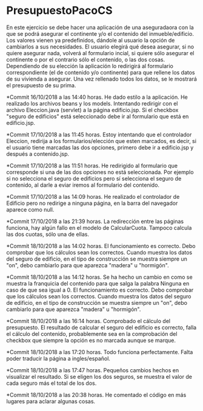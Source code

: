 # PresupuestoPacoCS
En este ejercicio se debe hacer una aplicación de una aseguradaora con la que se podrá asegurar el continente y/o el contenido del inmueble/edificio. Los valores vienen ya predefinidos, dándole al usuario la opción de cambiarlos a sus necesidades. El usuario elegirá qué desea asegurar, si no quiere asegurar nada, volverá al formulario incial, si quiere sólo asegurar el continente o por el contrario sólo el contenido, o las dos cosas. Dependiendo de su elección la aplicación lo redirigirá al formulario correspondiente (el de contenido y/o continente) para que rellene los datos de su vivienda a asegurar. Una vez rellenado todos los datos, se le mostrará el presupuesto de su prima.

*Commit 16/10/2018 a las 14:40 horas. He dado estilo a la aplicación. He realizado los archivos beans y los models. Intentando redirigir con el archivo Eleccion.java (servlet) a la página edificio.jsp. Si el checkbox "seguro de edificios" está seleccionado debe ir al formulario que está en edificio.jsp.

*Commit 17/10/2018 a las 11:45 horas. Estoy intentando que el controlador Eleccion, redirija a los formularios/elección que esten marcados, es decir, si el usuario tiene marcadas las dos opciones, primero debe ir a edificio.jsp y después a contenido.jsp.

*Commit 17/10/2018 a las 11:51 horas. He redirigido al formulario que corresponde si una de las dos opciones no está seleccionada. Por ejemplo si no selecciona el seguro de edificios pero sí selecciona el seguro de contenido, al darle a eviar iremos al formulario del contenido.

*Commit 17/10/2018 a las 14:09 horas. He realizado el controlador de Edificio pero no redirige a ninguna página, en la barra del navegador aparece como null.

*Commit 17/10/2018 a las 21:39 horas. La redirección entre las páginas funciona, hay algún fallo en el modelo de CalcularCuota. Tampoco calcula las dos cuotas, sólo una de ellas.

*Commit 18/10/2018 a las 14:02 horas. El funcionamiento es correcto. Debo comprobar que los cálculos sean los correctos. Cuando muestra los datos del seguro de edificio, en el tipo de construcción se muestra siempre un "on", debo cambiarlo para que aparezca "madera" u "hormigón".

*Commit 18/10/2018 a las 14:12 horas. Se ha hecho un cambio en como se muestra la franquicia del contenido para que salga la palabra Ninguna en caso de que sea igual a 0. El funcionamiento es correcto. Debo comprobar que los cálculos sean los correctos. Cuando muestra los datos del seguro de edificio, en el tipo de construcción se muestra siempre un "on", debo cambiarlo para que aparezca "madera" u "hormigón".


*Commit 18/10/2018 a las 16:14 horas. Comprobado el cálculo del presupuesto. El resultado de calcular el seguro del edificio es correcto, falla el cálculo del contenido, probablemente sea en la comprobación del checkbox que siempre la opción es no marcada aunque se marque.

*Commit 18/10/2018 a las 17:20 horas. Todo funciona perfectamente. Falta poder traducir la página a ingles/español.

*Commit 18/10/2018 a las 17:47 horas. Pequeños cambios hechos en visualizar el resultado. Si se eligen los dos seguros, se muestra el valor de cada seguro más el total de los dos.

*Commit 18/10/2018 a las 20:38 horas. He comentado el código en más lugares para aclarar algunas cosas.
